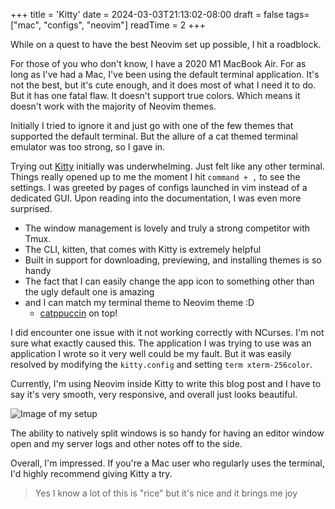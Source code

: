 +++
title = 'Kitty'
date = 2024-03-03T21:13:02-08:00
draft = false
tags=["mac", "configs", "neovim"]
readTime = 2
+++

While on a quest to have the best Neovim set up possible, I hit a roadblock.

For those of you who don't know, I have a 2020 M1 MacBook Air. For as long as I've had a Mac, I've been using the default terminal application. It's not the best, but it's cute enough, and it does most of what I need it to do. But it has one fatal flaw. It doesn't support true colors. Which means it doesn't work with the majority of Neovim themes.

Initially I tried to ignore it and just go with one of the few themes that supported the default terminal. But the allure of a cat themed terminal emulator was too strong, so I gave in.

Trying out [Kitty](https://sw.kovidgoyal.net/kitty/) initially was underwhelming. Just felt like any other terminal. Things really opened up to me the moment I hit `command + ,` to see the settings. I was greeted by pages of configs launched in vim instead of a dedicated GUI. Upon reading into the documentation, I was even more surprised.

- The window management is lovely and truly a strong competitor with Tmux.
- The CLI, kitten,  that comes with Kitty is extremely helpful
- Built in support for downloading, previewing, and installing themes is so handy
- The fact that I can easily change the app icon to something other than the ugly default one is amazing
- and I can match my terminal theme to Neovim theme :D
  - [catppuccin](https://github.com/catppuccin/catppuccin) on top!

I did encounter one issue with it not working correctly with NCurses. I'm not sure what exactly caused this. The application I was trying to use was an application I wrote so it very well could be my fault. But it was easily resolved by modifying the `kitty.config` and setting `term xterm-256color`.

Currently, I'm using Neovim inside Kitty to write this blog post and I have to say it's very smooth, very responsive, and overall just looks beautiful. 

![Image of my setup](https://i.imgur.com/KT00Kg6.png)

The ability to natively split windows is so handy for having an editor window open and my server logs and other notes off to the side.

Overall, I'm impressed. If you're a Mac user who regularly uses the terminal, I'd highly recommend giving Kitty a try.

> Yes I know a lot of this is "rice" but it's nice and it brings me joy
